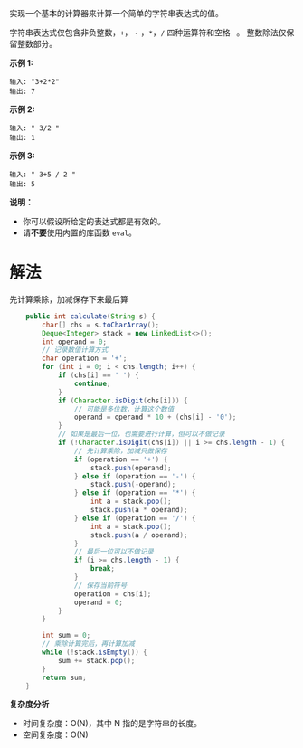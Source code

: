 实现一个基本的计算器来计算一个简单的字符串表达式的值。

字符串表达式仅包含非负整数，`+`， `-` ，`*`，`/` 四种运算符和空格 ` `。 整数除法仅保留整数部分。

**示例 1:**

```
输入: "3+2*2"
输出: 7
```

**示例 2:**

```
输入: " 3/2 "
输出: 1
```

**示例 3:**

```
输入: " 3+5 / 2 "
输出: 5
```

**说明：**

- 你可以假设所给定的表达式都是有效的。
- 请**不要**使用内置的库函数 `eval`。

# 解法

先计算乘除，加减保存下来最后算

```java
    public int calculate(String s) {
        char[] chs = s.toCharArray();
        Deque<Integer> stack = new LinkedList<>();
        int operand = 0;
        // 记录数值计算方式
        char operation = '+';
        for (int i = 0; i < chs.length; i++) {
            if (chs[i] == ' ') {
                continue;
            }
            if (Character.isDigit(chs[i])) {
                // 可能是多位数，计算这个数值
                operand = operand * 10 + (chs[i] - '0');
            }
            // 如果是最后一位，也需要进行计算，但可以不做记录
            if (!Character.isDigit(chs[i]) || i >= chs.length - 1) {
                // 先计算乘除，加减只做保存
                if (operation == '+') {
                    stack.push(operand);
                } else if (operation == '-') {
                    stack.push(-operand);
                } else if (operation == '*') {
                    int a = stack.pop();
                    stack.push(a * operand);
                } else if (operation == '/') {
                    int a = stack.pop();
                    stack.push(a / operand);
                }
                // 最后一位可以不做记录
                if (i >= chs.length - 1) {
                    break;
                }
                // 保存当前符号
                operation = chs[i];
                operand = 0;
            }
        }

        int sum = 0;
        // 乘除计算完后，再计算加减
        while (!stack.isEmpty()) {
            sum += stack.pop();
        }
        return sum;
    }
```

**复杂度分析**

- 时间复杂度：O(N)，其中 N 指的是字符串的长度。
- 空间复杂度：O(N)